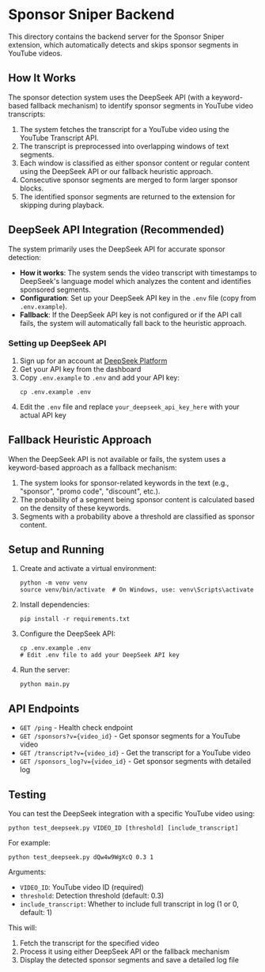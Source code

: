 # Sponsor Sniper Backend

This directory contains the backend server for the Sponsor Sniper extension, which automatically detects and skips sponsor segments in YouTube videos.

## How It Works

The sponsor detection system uses the DeepSeek API (with a keyword-based fallback mechanism) to identify sponsor segments in YouTube video transcripts:

1. The system fetches the transcript for a YouTube video using the YouTube Transcript API.
2. The transcript is preprocessed into overlapping windows of text segments.
3. Each window is classified as either sponsor content or regular content using the DeepSeek API or our fallback heuristic approach.
4. Consecutive sponsor segments are merged to form larger sponsor blocks.
5. The identified sponsor segments are returned to the extension for skipping during playback.

## DeepSeek API Integration (Recommended)

The system primarily uses the DeepSeek API for accurate sponsor detection:

- **How it works**: The system sends the video transcript with timestamps to DeepSeek's language model which analyzes the content and identifies sponsored segments.
- **Configuration**: Set up your DeepSeek API key in the `.env` file (copy from `.env.example`).
- **Fallback**: If the DeepSeek API key is not configured or if the API call fails, the system will automatically fall back to the heuristic approach.

### Setting up DeepSeek API

1. Sign up for an account at [DeepSeek Platform](https://platform.deepseek.com/)
2. Get your API key from the dashboard
3. Copy `.env.example` to `.env` and add your API key:
   ```
   cp .env.example .env
   ```
4. Edit the `.env` file and replace `your_deepseek_api_key_here` with your actual API key

## Fallback Heuristic Approach

When the DeepSeek API is not available or fails, the system uses a keyword-based approach as a fallback mechanism:

1. The system looks for sponsor-related keywords in the text (e.g., "sponsor", "promo code", "discount", etc.).
2. The probability of a segment being sponsor content is calculated based on the density of these keywords.
3. Segments with a probability above a threshold are classified as sponsor content.

## Setup and Running

1. Create and activate a virtual environment:
   ```
   python -m venv venv
   source venv/bin/activate  # On Windows, use: venv\Scripts\activate
   ```

2. Install dependencies:
   ```
   pip install -r requirements.txt
   ```

3. Configure the DeepSeek API:
   ```
   cp .env.example .env
   # Edit .env file to add your DeepSeek API key
   ```

4. Run the server:
   ```
   python main.py
   ```

## API Endpoints

- `GET /ping` - Health check endpoint
- `GET /sponsors?v={video_id}` - Get sponsor segments for a YouTube video
- `GET /transcript?v={video_id}` - Get the transcript for a YouTube video
- `GET /sponsors_log?v={video_id}` - Get sponsor segments with detailed log

## Testing

You can test the DeepSeek integration with a specific YouTube video using:

```
python test_deepseek.py VIDEO_ID [threshold] [include_transcript]
```

For example:
```
python test_deepseek.py dQw4w9WgXcQ 0.3 1
```

Arguments:
- `VIDEO_ID`: YouTube video ID (required)
- `threshold`: Detection threshold (default: 0.3)
- `include_transcript`: Whether to include full transcript in log (1 or 0, default: 1)

This will:
1. Fetch the transcript for the specified video
2. Process it using either DeepSeek API or the fallback mechanism
3. Display the detected sponsor segments and save a detailed log file 